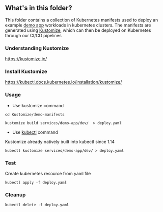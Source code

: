 ## What's in this folder?

This folder contains a collection of Kubernetes manifests used to deploy an example [demo app](../../Docker/demo/) workloads in kubernetes clusters. The manifests are generated using [Kustomize](https://github.com/kubernetes-sigs/kustomize), which can then be deployed on Kubernetes through our CI/CD pipelines

### Understanding Kustomize
https://kustomize.io/


### Install Kustomize
https://kubectl.docs.kubernetes.io/installation/kustomize/

### Usage
* Use kustomize command

```
cd Kustomize/demo-manifests

kustomize build services/demo-app/dev/  > deploy.yaml 

```

* Use [kubectl](https://kubernetes.io/docs/reference/kubectl/) command 

Kustomize already natively built into kubectl since 1.14

```
kubectl kustomize services/demo-app/dev/ > deploy.yaml
```

### Test
Create kubernetes resource from yaml file
```
kubectl apply -f deploy.yaml
```

### Cleanup
```
kubectl delete -f deploy.yaml 
```
